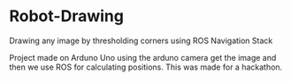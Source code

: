 # Robot-Drawing

Drawing any image by thresholding corners using ROS Navigation Stack 

Project made on Arduno Uno using the arduno camera get the image and then we use ROS for calculating positions. This was made for a hackathon.

